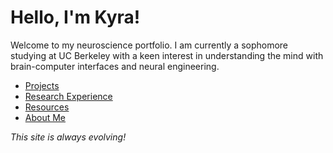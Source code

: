 

# Hello, I'm Kyra!
Welcome to my neuroscience portfolio. I am currently a sophomore studying at UC Berkeley with a keen interest in understanding the mind with brain-computer interfaces and neural engineering.

- [Projects](./projects.html)
- [Research Experience](./researchexperience.html)
- [Resources](./resources.html)
- [About Me](./about.html)

*This site is always evolving!*
